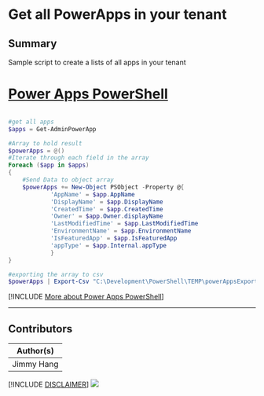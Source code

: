 

# Get all PowerApps in your tenant

## Summary

Sample script to create a lists of all apps in your tenant


# [Power Apps PowerShell](#tab/powerapps-ps)
```powershell

#get all apps
$apps = Get-AdminPowerApp

#Array to hold result
$powerApps = @()
#Iterate through each field in the array
Foreach ($app in $apps)
{
    #Send Data to object array
    $powerApps += New-Object PSObject -Property @{
            'AppName' = $app.AppName
            'DisplayName' = $app.DisplayName
            'CreatedTime' = $app.CreatedTime
            'Owner' = $app.Owner.displayName
            'LastModifiedTime' = $app.LastModifiedTime
            'EnvironmentName' = $app.EnvironmentName
            'IsFeaturedApp' = $app.IsFeaturedApp
            'appType' = $app.Internal.appType
            }
}

#exporting the array to csv
$powerApps | Export-Csv "C:\Development\PowerShell\TEMP\powerAppsExport.csv" -NoTypeInformation -Force

```
[!INCLUDE [More about Power Apps PowerShell](../../docfx/includes/MORE-POWERAPPS.md)]
***


## Contributors

| Author(s) |
|-----------|
| Jimmy Hang |


[!INCLUDE [DISCLAIMER](../../docfx/includes/DISCLAIMER.md)]
<img src="https://m365-visitor-stats.azurewebsites.net/script-samples/scripts/powerapps-get-all-apps" aria-hidden="true" />
